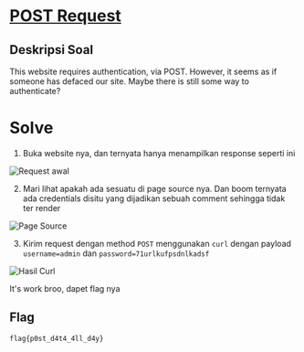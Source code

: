 # [POST Request](https://ctflearn.com/challenge/114)

## Deskripsi Soal

This website requires authentication, via POST. However, it seems as if someone has defaced our site. Maybe there is still some way to authenticate?

# Solve

1. Buka website nya, dan ternyata hanya menampilkan response seperti ini

![Request awal](https://i.ibb.co/b24k8gg/image.png)

2. Mari lihat apakah ada sesuatu di page source nya. Dan boom ternyata ada credentials disitu yang dijadikan sebuah comment sehingga tidak ter render

![Page Source](https://i.ibb.co/420PXpt/image.png)

3. Kirim request dengan method `POST` menggunakan `curl` dengan payload `username=admin` dan `password=71urlkufpsdnlkadsf`

![Hasil Curl](https://i.ibb.co/2kWqn7Q/image.png)

It's work broo, dapet flag nya

## Flag

`flag{p0st_d4t4_4ll_d4y}`
